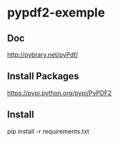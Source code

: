 # pypdf2-exemple
## Doc
http://pybrary.net/pyPdf/

## Install Packages
https://pypi.python.org/pypi/PyPDF2

## Install
pip install -r requirements.txt

